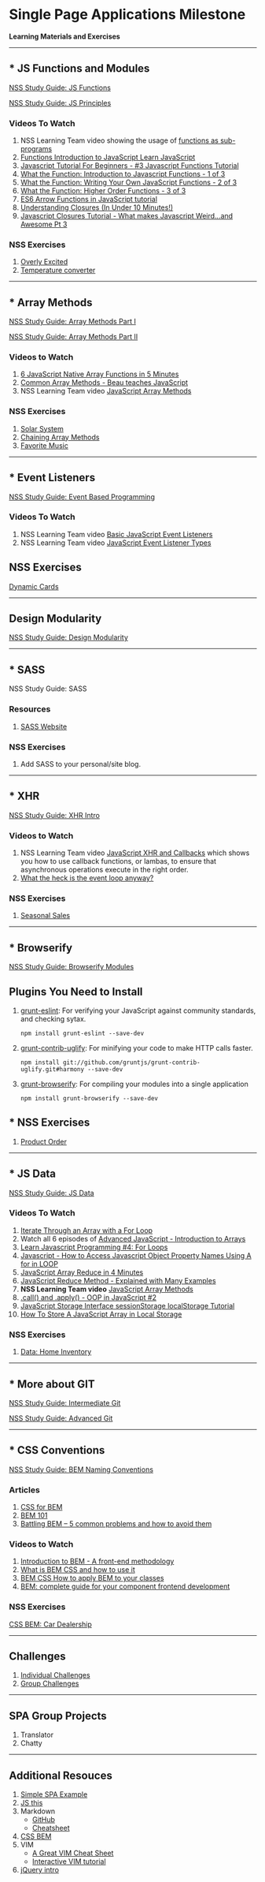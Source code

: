 # Single Page Applications Milestone

**Learning Materials and Exercises**

---

## * JS Functions and Modules

[NSS Study Guide: JS Functions](learning-materials/JS_FUNCTION_BASICS.md)

[NSS Study Guide: JS Principles](learning-materials/SP_JS_CORE_PRINCIPLES.md)

### Videos To Watch
1. NSS Learning Team video showing the usage of [functions as sub-programs](https://www.youtube.com/watch?v=XBVombfX-lQ&list=PLX0ucpUE_qIOUsxGNEPpP9yonb4zerVIC&index=1)
1. [Functions Introduction to JavaScript Learn JavaScript](https://www.youtube.com/watch?v=cX4tVeJXp3Y)
1. [Javascript Tutorial For Beginners - #3 Javascript Functions Tutorial](https://www.youtube.com/watch?v=AY6X5jZZ_JE)
1. [What the Function: Introduction to Javascript Functions - 1 of 3](https://www.youtube.com/watch?v=hVHl20w0glE)
1. [What the Function: Writing Your Own JavaScript Functions - 2 of 3](https://www.youtube.com/watch?v=Q_GZtTwhjFQ)
1. [What the Function: Higher Order Functions - 3 of 3](https://www.youtube.com/watch?v=jE7MAh2EgSQ)
1. [ES6 Arrow Functions in JavaScript tutorial](https://www.youtube.com/watch?v=_pfXEv9cFGE)
1. [Understanding Closures (In Under 10 Minutes!)](https://www.youtube.com/watch?v=rBBwrBRoOOY)
1. [Javascript Closures Tutorial - What makes Javascript Weird...and Awesome Pt 3](https://www.youtube.com/watch?v=ZqGFKcCcO-Y)

### NSS Exercises
1. [Overly Excited](learning-materials/EX_JS_OVERLYEXCITED.md)
1. [Temperature converter](learning-materials/EX_JS_CONVERTER.md)

---

## * Array Methods

[NSS Study Guide: Array Methods Part I](learning-materials/JS_ARRAY_METHODS_BASIC.md)

[NSS Study Guide: Array Methods Part II](learning-materials/JS_ARRAY_METHODS.md)

### Videos to Watch
1. [6 JavaScript Native Array Functions in 5 Minutes](https://www.youtube.com/watch?v=9ar5ZpBW7NE)
1. [Common Array Methods - Beau teaches JavaScript](https://www.youtube.com/watch?v=MeZVVxLn26E)
1. NSS Learning Team video [JavaScript Array Methods](https://www.youtube.com/watch?v=y2LSiUm29hc&list=PLX0ucpUE_qIOUsxGNEPpP9yonb4zerVIC&index=2)

### NSS Exercises
1. [Solar System](learning-materials/EX_JS_ARRAY_SOLAR_SYSTEM.md)
1. [Chaining Array Methods](learning-materials/EX_JS_ARRAYS_CHAINING.md)
1. [Favorite Music](learning-materials/EX_JS_FAVORITE_MUSIC.md)

---

## * Event Listeners

[NSS Study Guide: Event Based Programming](learning-materials/SP_JS_EVENTS.md)

### Videos To Watch
1. NSS Learning Team video [Basic JavaScript Event Listeners](https://www.youtube.com/watch?v=4XvM096cQF4&list=PLX0ucpUE_qIOUsxGNEPpP9yonb4zerVIC&index=3)
1. NSS Learning Team video [JavaScript Event Listener Types](https://www.youtube.com/watch?v=5zlueGaybjc&index=4&list=PLX0ucpUE_qIOUsxGNEPpP9yonb4zerVIC)

## NSS Exercises
[Dynamic Cards](learning-materials/EX_JS_EVENTS_DYNAMIC_CARDS.md)

---

## Design Modularity
[NSS Study Guide: Design Modularity](learning-materials/DESIGN_MODULARITY.md)

---

## * SASS

NSS Study Guide: SASS


### Resources

1. [SASS Website](http://sass-lang.com/)


### NSS Exercises
1. Add SASS to your personal/site blog.

---

## * XHR

[NSS Study Guide: XHR Intro](learning-materials/XHR_INTRO.md)

### Videos to Watch

1. NSS Learning Team video [JavaScript XHR and Callbacks](https://www.youtube.com/watch?v=2R28EX9QShI&index=6&list=PLX0ucpUE_qIOUsxGNEPpP9yonb4zerVIC) which shows you how to use callback functions, or lambas, to ensure that asynchronous operations execute in the right order.
1. [What the heck is the event loop anyway?](https://www.youtube.com/watch?v=8aGhZQkoFbQ)

### NSS Exercises
1. [Seasonal Sales](learning-materials/EX_JS_XHR_SEASONAL_SALES)

---

## * Browserify

[NSS Study Guide: Browserify Modules](learning-materials/JS_MODULES.md)


## Plugins You Need to Install

1. [grunt-eslint](https://github.com/sindresorhus/grunt-eslint): For verifying your JavaScript against community standards, and checking sytax.

    `npm install grunt-eslint --save-dev`
1. [grunt-contrib-uglify](https://www.npmjs.com/package/grunt-contrib-uglify): For minifying your code to make HTTP calls faster.

    `npm install git://github.com/gruntjs/grunt-contrib-uglify.git#harmony --save-dev`

1. [grunt-browserify](https://www.npmjs.com/package/grunt-browserify): For compiling your modules into a single application

    `npm install grunt-browserify --save-dev`


## * NSS Exercises
1. [Product Order](learning-materials/EX_PRODUCT_ORDER_BROWSERIFY)


---
## * JS Data

[NSS Study Guide: JS Data](learning-materials/JS_DATA.md)

### Videos To Watch

1. [Iterate Through an Array with a For Loop](https://www.youtube.com/watch?v=IIiZcu3JSsQ)
1. Watch all 6 episodes of [Advanced JavaScript - Introduction to Arrays](https://www.youtube.com/watch?v=UqWN8LXUldc&list=PLvZkOAgBYrsSMNbUiupQpQahsdyjaY6EM)
1. [Learn Javascript Programming #4: For Loops](https://youtu.be/BxFi7vVZx4s?t=1384)
1. [Javascript - How to Access Javascript Object Property Names Using A for in LOOP](https://www.youtube.com/watch?v=fDBuAnu0fvo)
1. [JavaScript Array Reduce in 4 Minutes](https://www.youtube.com/watch?v=tsIAyUQc8Ig)
1. [JavaScript Reduce Method - Explained with Many Examples](https://www.youtube.com/watch?v=7tAueErVUQU)
1. **NSS Learning Team video** [JavaScript Array Methods](https://www.youtube.com/watch?v=y2LSiUm29hc&list=PLX0ucpUE_qIOUsxGNEPpP9yonb4zerVIC&index=2)
1. [.call() and .apply() - OOP in JavaScript #2](https://www.youtube.com/watch?v=qLhokqv0zxg)
1. [JavaScript Storage Interface sessionStorage localStorage Tutorial](https://www.youtube.com/watch?v=klLMeL7I4O0)
1. [How To Store A JavaScript Array in Local Storage](https://www.youtube.com/watch?v=RbfG7NLKDgQ)

### NSS Exercises
1. [Data: Home Inventory](learning-materials/EX_JS_DATA_HOME_INVENTORY.md)

---

## * More about GIT

[NSS Study Guide: Intermediate Git](SP_GIT_INTERMEDIATE.md)

[NSS Study Guide: Advanced Git](SP_GIT_ADVANCED.md)

---

## * CSS Conventions

[NSS Study Guide: BEM Naming Conventions](learning-materials/CSS_CONVENTIONS.md)

### Articles
1. [CSS for BEM](https://en.bem.info/methodology/css/)
1. [BEM 101](https://css-tricks.com/bem-101/)
1. [Battling BEM – 5 common problems and how to avoid them](https://medium.com/fed-or-dead/battling-bem-5-common-problems-and-how-to-avoid-them-5bbd23dee319)

### Videos to Watch

1. [Introduction to BEM - A front-end methodology](https://www.youtube.com/watch?v=IO-4Z32O--c)
1. [What is BEM CSS and how to use it](https://www.youtube.com/watch?v=Ysf0LhP8jus)
1. [BEM CSS How to apply BEM to your classes](https://www.youtube.com/watch?v=LqBm9R9nrlE)
1. [BEM: complete guide for your component frontend development](https://www.youtube.com/watch?v=xlVRaUZ6WKU)

### NSS Exercises
[CSS BEM: Car Dealership](learning-materials/EX_CSS_BEM.md)

---

## Challenges
1. [Individual Challenges](SP_INDIVIDUAL_CHALLENGES.md)
1. [Group Challenges](SP_TEAM_CHALLENGES.md)

---

## SPA Group Projects
1. Translator
1. Chatty

---

## Additional Resouces
1. [Simple SPA Example](learning-materials/SP_JS_SPA_SIMPLE.md)
1. [JS this](learning-materials/SP_JS_THIS)
1. Markdown
    * [GitHub](https://guides.github.com/features/mastering-markdown/)
    * [Cheatsheet](https://github.com/adam-p/markdown-here/wiki/Markdown-Cheatsheet)
1. [CSS BEM](learning-materials/SP_CSS_BEM.md)
1. VIM
    * [A Great VIM Cheat Sheet](http://vimsheet.com/)
    * [Interactive VIM tutorial](http://www.openvim.com/tutorial.html)
1. [jQuery intro](learning-materials/JQUERY_INTRO.md) 

